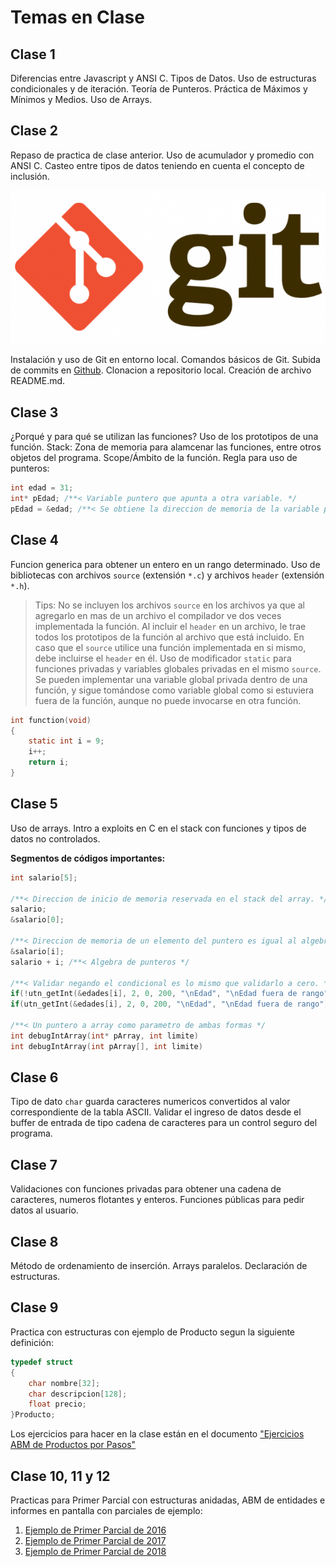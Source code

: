 # Temas en Clase

## Clase 1
Diferencias entre Javascript y ANSI C. Tipos de Datos. Uso de estructuras condicionales y de iteración. Teoría de Punteros. Práctica de Máximos y Mínimos y Medios. Uso de Arrays.

## Clase 2
Repaso de practica de clase anterior. Uso de acumulador y promedio con ANSI C. Casteo entre tipos de datos teniendo en cuenta el concepto de inclusión.

![Git](/img/Git-Logo.png)

Instalación y uso de Git en entorno local. Comandos básicos de Git. Subida de commits en [Github](https://github.com). Clonacion a repositorio local. Creación de archivo README.md.

## Clase 3
¿Porqué y para qué se utilizan las funciones? Uso de los prototipos de una función. Stack: Zona de memoria para alamcenar las funciones, entre otros objetos del programa. Scope/Ámbito de la función. Regla para uso de punteros:

```c
int edad = 31;
int* pEdad; /**< Variable puntero que apunta a otra variable. */
pEdad = &edad; /**< Se obtiene la direccion de memoria de la variable pEdad. */
```

## Clase 4
Funcion generica para obtener un entero en un rango determinado. Uso de bibliotecas con archivos `source` (extensión `*.c`) y archivos `header` (extensión `*.h`).

> Tips: No se incluyen los archivos `source` en los archivos ya que al agregarlo en mas de un archivo el compilador ve dos veces implementada la función. Al incluir el `header` en un archivo, le trae todos los prototipos de la función al archivo que está incluido. En caso que el `source` utilice una función implementada en si mismo, debe incluirse el `header` en él. Uso de modificador `static` para funciones privadas y variables globales privadas en el mismo `source`. Se pueden implementar una variable global privada dentro de una función, y sigue tomándose como variable global como si estuviera fuera de la función, aunque no puede invocarse en otra función.

```c
int function(void)
{
	static int i = 9;
	i++;
	return i;
}
```

## Clase 5
Uso de arrays. Intro a exploits en C en el stack con funciones y tipos de datos no controlados.

__Segmentos de códigos importantes:__

```c
int salario[5];

/**< Direccion de inicio de memoria reservada en el stack del array. */
salario;
&salario[0];

/**< Direccion de memoria de un elemento del puntero es igual al algebra de punteros. */
&salario[i];
salario + i; /**< Algebra de punteros */

/**< Validar negando el condicional es lo mismo que validarlo a cero. */
if(!utn_getInt(&edades[i], 2, 0, 200, "\nEdad", "\nEdad fuera de rango"))
if(utn_getInt(&edades[i], 2, 0, 200, "\nEdad", "\nEdad fuera de rango")==0)

/**< Un puntero a array como parametro de ambas formas */
int debugIntArray(int* pArray, int limite)
int debugIntArray(int pArray[], int limite)
```

## Clase 6
Tipo de dato `char` guarda caracteres numericos convertidos al valor correspondiente de la tabla ASCII. Validar el ingreso de datos desde el buffer de entrada de tipo cadena de caracteres para un control seguro del programa.

## Clase 7
Validaciones con funciones privadas para obtener una cadena de caracteres, numeros flotantes y enteros. Funciones públicas para pedir datos al usuario.

## Clase 8
Método de ordenamiento de inserción. Arrays paralelos. Declaración de estructuras.

## Clase 9
Practica con estructuras con ejemplo de Producto segun la siguiente definición:
```c
typedef struct
{
	char nombre[32];
	char descripcion[128];
	float precio;
}Producto;
```
Los ejercicios para hacer en la clase están en el documento ["Ejercicios ABM de Productos por Pasos"](EjercicioABM_PorPasos.md)

## Clase 10, 11 y 12
Practicas para Primer Parcial con estructuras anidadas, ABM de entidades e informes en pantalla con parciales de ejemplo:
1. [Ejemplo de Primer Parcial de 2016](../docs/Parciales/EjemploPrimerParcial2016.md)
1. [Ejemplo de Primer Parcial de 2017](../docs/Parciales/EjemploPrimerParcial2017.md)
1. [Ejemplo de Primer Parcial de 2018](../docs/Parciales/EjemploPrimerParcial2018.md)